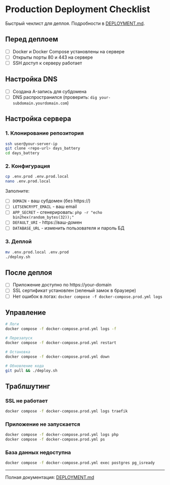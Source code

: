 # Production Deployment Checklist

Быстрый чеклист для деплоя. Подробности в [DEPLOYMENT.md](DEPLOYMENT.md).

## Перед деплоем

- [ ] Docker и Docker Compose установлены на сервере
- [ ] Открыты порты 80 и 443 на сервере
- [ ] SSH доступ к серверу работает

## Настройка DNS

- [ ] Создана A-запись для субдомена
- [ ] DNS распространился (проверить: `dig your-subdomain.yourdomain.com`)

## Настройка сервера

### 1. Клонирование репозитория

```bash
ssh user@your-server-ip
git clone <repo-url> days_battery
cd days_battery
```

### 2. Конфигурация

```bash
cp .env.prod .env.prod.local
nano .env.prod.local
```

Заполните:
- [ ] `DOMAIN` - ваш субдомен (без https://)
- [ ] `LETSENCRYPT_EMAIL` - ваш email
- [ ] `APP_SECRET` - сгенерировать: `php -r "echo bin2hex(random_bytes(32));"`
- [ ] `DEFAULT_URI` - https://ваш-домен
- [ ] `DATABASE_URL` - изменить пользователя и пароль БД

### 3. Деплой

```bash
mv .env.prod.local .env.prod
./deploy.sh
```

## После деплоя

- [ ] Приложение доступно по https://your-domain
- [ ] SSL сертификат установлен (зеленый замок в браузере)
- [ ] Нет ошибок в логах: `docker compose -f docker-compose.prod.yml logs`

## Управление

```bash
# Логи
docker compose -f docker-compose.prod.yml logs -f

# Перезапуск
docker compose -f docker-compose.prod.yml restart

# Остановка
docker compose -f docker-compose.prod.yml down

# Обновление кода
git pull && ./deploy.sh
```

## Траблшутинг

### SSL не работает
```bash
docker compose -f docker-compose.prod.yml logs traefik
```

### Приложение не запускается
```bash
docker compose -f docker-compose.prod.yml logs php
docker compose -f docker-compose.prod.yml ps
```

### База данных недоступна
```bash
docker compose -f docker-compose.prod.yml exec postgres pg_isready
```

---

Полная документация: [DEPLOYMENT.md](DEPLOYMENT.md)
